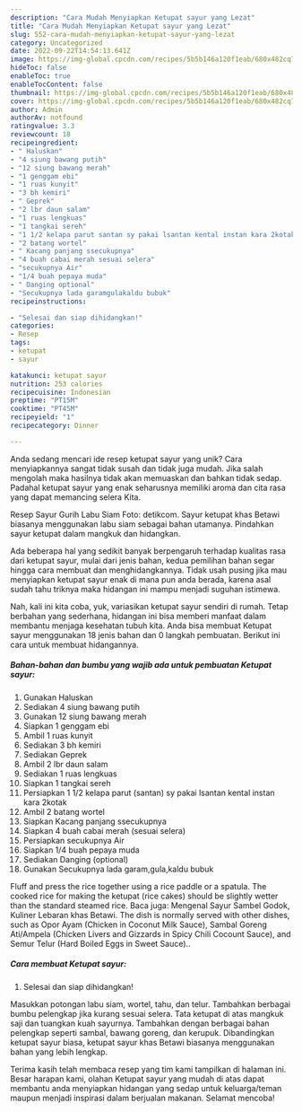 ```yaml
---
description: "Cara Mudah Menyiapkan Ketupat sayur yang Lezat"
title: "Cara Mudah Menyiapkan Ketupat sayur yang Lezat"
slug: 552-cara-mudah-menyiapkan-ketupat-sayur-yang-lezat
category: Uncategorized
date: 2022-09-22T14:54:13.641Z
image: https://img-global.cpcdn.com/recipes/5b5b146a120f1eab/680x482cq70/ketupat-sayur-foto-resep-utama.jpg
hideToc: false
enableToc: true
enableTocContent: false
thumbnail: https://img-global.cpcdn.com/recipes/5b5b146a120f1eab/680x482cq70/ketupat-sayur-foto-resep-utama.jpg
cover: https://img-global.cpcdn.com/recipes/5b5b146a120f1eab/680x482cq70/ketupat-sayur-foto-resep-utama.jpg
author: Admin
authorAv: notfound
ratingvalue: 3.3
reviewcount: 18
recipeingredient:
- " Haluskan"
- "4 siung bawang putih"
- "12 siung bawang merah"
- "1 genggam ebi"
- "1 ruas kunyit"
- "3 bh kemiri"
- " Geprek"
- "2 lbr daun salam"
- "1 ruas lengkuas"
- "1 tangkai sereh"
- "1 1/2 kelapa parut santan sy pakai lsantan kental instan kara 2kotak"
- "2 batang wortel"
- " Kacang panjang ssecukupnya"
- "4 buah cabai merah sesuai selera"
- "secukupnya Air"
- "1/4 buah pepaya muda"
- " Danging optional"
- "Secukupnya lada garamgulakaldu bubuk"
recipeinstructions:

- "Selesai dan siap dihidangkan!"
categories:
- Resep
tags:
- ketupat
- sayur

katakunci: ketupat sayur 
nutrition: 253 calories
recipecuisine: Indonesian
preptime: "PT15M"
cooktime: "PT45M"
recipeyield: "1"
recipecategory: Dinner

---
```





Anda sedang mencari ide resep ketupat sayur yang unik? Cara menyiapkannya sangat tidak susah dan tidak juga mudah. Jika salah mengolah maka hasilnya tidak akan memuaskan dan bahkan tidak sedap. Padahal ketupat sayur yang enak seharusnya memiliki aroma dan cita rasa yang dapat memancing selera Kita.





Resep Sayur Gurih Labu Siam Foto: detikcom. Sayur ketupat khas Betawi biasanya menggunakan labu siam sebagai bahan utamanya. Pindahkan sayur ketupat dalam mangkuk dan hidangkan.

Ada beberapa hal yang sedikit banyak berpengaruh terhadap kualitas rasa dari ketupat sayur, mulai dari jenis bahan, kedua pemilihan bahan segar hingga cara membuat dan menghidangkannya. Tidak usah pusing jika mau menyiapkan ketupat sayur enak di mana pun anda berada, karena asal sudah tahu triknya maka hidangan ini mampu menjadi suguhan istimewa.






Nah, kali ini kita coba, yuk, variasikan ketupat sayur sendiri di rumah. Tetap berbahan yang sederhana, hidangan ini bisa memberi manfaat dalam membantu menjaga kesehatan tubuh kita. Anda bisa membuat Ketupat sayur menggunakan 18 jenis bahan dan 0 langkah pembuatan. Berikut ini cara untuk membuat hidangannya.

<!--inarticleads1-->

##### Bahan-bahan dan bumbu yang wajib ada untuk pembuatan Ketupat sayur:

1. Gunakan  Haluskan
1. Sediakan 4 siung bawang putih
1. Gunakan 12 siung bawang merah
1. Siapkan 1 genggam ebi
1. Ambil 1 ruas kunyit
1. Sediakan 3 bh kemiri
1. Sediakan  Geprek
1. Ambil 2 lbr daun salam
1. Sediakan 1 ruas lengkuas
1. Siapkan 1 tangkai sereh
1. Persiapkan 1 1/2 kelapa parut (santan) sy pakai lsantan kental instan kara 2kotak
1. Ambil 2 batang wortel
1. Siapkan  Kacang panjang ssecukupnya
1. Siapkan 4 buah cabai merah (sesuai selera)
1. Persiapkan secukupnya Air
1. Siapkan 1/4 buah pepaya muda
1. Sediakan  Danging (optional)
1. Gunakan Secukupnya lada garam,gula,kaldu bubuk


Fluff and press the rice together using a rice paddle or a spatula. The cooked rice for making the ketupat (rice cakes) should be slightly wetter than the standard steamed rice. Baca juga: Mengenal Sayur Sambel Godok, Kuliner Lebaran khas Betawi. The dish is normally served with other dishes, such as Opor Ayam (Chicken in Coconut Milk Sauce), Sambal Goreng Ati/Ampela (Chicken Livers and Gizzards in Spicy Chili Cocount Sauce), and Semur Telur (Hard Boiled Eggs in Sweet Sauce).. 

<!--inarticleads2-->

##### Cara membuat Ketupat sayur:


1. Selesai dan siap dihidangkan!

Masukkan potongan labu siam, wortel, tahu, dan telur. Tambahkan berbagai bumbu pelengkap jika kurang sesuai selera. Tata ketupat di atas mangkuk saji dan tuangkan kuah sayurnya. Tambahkan dengan berbagai bahan pelengkap seperti sambal, bawang goreng, dan kerupuk. Dibandingkan ketupat sayur biasa, ketupat sayur khas Betawi biasanya menggunakan bahan yang lebih lengkap. 

Terima kasih telah membaca resep yang tim kami tampilkan di halaman ini. Besar harapan kami, olahan Ketupat sayur yang mudah di atas dapat membantu anda menyiapkan hidangan yang sedap untuk keluarga/teman maupun menjadi inspirasi dalam berjualan makanan. Selamat mencoba!

